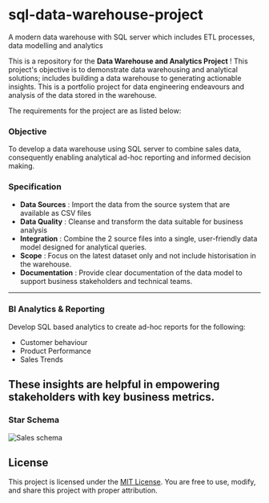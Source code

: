 # sql-data-warehouse-project
A modern data warehouse with SQL server which includes ETL processes, data modelling and analytics

This is a repository for the **Data Warehouse and Analytics Project** !
This project's objective is to demonstrate data warehousing and analytical solutions; includes building a data warehouse to generating actionable insights. This is a portfolio project for data engineering endeavours and analysis of the data stored in the warehouse. 

The requirements for the project are as listed below: 

### Objective 
To develop a data warehouse using SQL server to combine sales data, consequently enabling analytical ad-hoc reporting and informed decision making. 

### Specification 
- **Data Sources** : Import the data from the source system that are available as CSV files 
- **Data Quality** : Cleanse and transform the data suitable for business analysis
- **Integration** : Combine the 2 source files into a single, user-friendly data model designed for analytical queries. 
- **Scope** : Focus on the latest dataset only and not include historisation in the warehouse.
- **Documentation** : Provide clear documentation of the data model to support business stakeholders and technical teams.


---
### BI Analytics & Reporting 
Develop SQL based analytics to create ad-hoc reports for the following:
- Customer behaviour
- Product Performance
- Sales Trends

These insights are helpful in empowering stakeholders with key business metrics. 
---
### Star Schema 
![Sales schema](https://github.com/user-attachments/assets/27ed84aa-e3ff-48d8-b6be-c77460da43e4)


## License 
This project is licensed under the [MIT License](LICENSE). You are free to use, modify, and share this project with proper attribution. 

